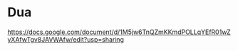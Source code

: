 # Dua



https://docs.google.com/document/d/1M5jw6TnQZmKKmdPOLLqYEfR01wZyXAfwTgv8JAVWAfw/edit?usp=sharing
